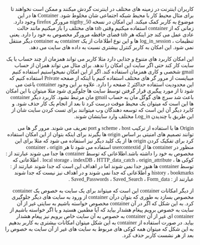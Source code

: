 <html>
<head>
<style>
.font {
    font-family: 'Scheherazade', Tahoma;
}
</style>
</head>
<body>
<p class= "font" dir='rtl'> کاربران اینترنت در زمینه های مختلف در اینترنت گردش میکنند و ممکن است نخواهند تا برای مثال محیط کار با محیط شبکه اجتماعی شان مخلوط شود. Container ها در این موضوع به کاربر کمک میکند. این امکان در نسخه nigthy_50 مرورگر firefox  وجود دارد. زمانی که از container استفاده میکنیم وقتی tab های مختلف را باز میکنیم مانند حالت عادی عمل می کند جز اینکه هر tab فضای حافظه مرورگر مخصوص به خود را دارد. یعنی تنظیمات ، log_in_session ها و این نوع اطلاعات از یک container به container دیگر منتقل نمی شود. این امکان به کاربر کنترل بیشتری نسبت به داده های سایت می دهد.
</p>
<p  class= "font" dir='rtl'> 
این امکان کاربرد های متنوع و جذابی دارد مثلا کاربر می تواند همزمان از چند حساب با یک سایت کار کند حتی اگر سایت این امکان را ندهد. برای مثال می تواند همزان از حساب gmail شخصی و کاری همزمان استفاده کند. اگر از این امکان نمیخواستیم استفاده کنیم میبایست از مرور گر های مختلف استفاده کنیم یا اینکه از صفحه Private استفاده کنیم که این محدودیت استفاده حداکثر 2 صفحه را دارد. علاوه بر این وجود container باعث می شود تا از مورد پیگیری قرار گرفتن توسط سایت ها جلوگیری شود مثلا میتوان با این امکان باعث شد سرچ های گوگل مان به حساب gmail مان مرتبط نشود. کاربرد دیگر container ها این است که میتوان یک محیط موقت درست کرد تا بعد از انجام یک کار حذف شود. و کابرد دیگر آن این است که توسعه دهندگان وب میتوانند برای تست کردن سایت شان از این طریق با چندیدن Log_in مختلف وارد سایتشان شوند.

</p>
<p dir='rtl' class= "font" > 
Origin ها با استفاده از ترکیب  scheme ، host و port تعریف می شوند. مرور گر ها می توانند تصمیم های امنیتی بر اساس origin ها بگیرند برای اینکه بتوان از این امکان استفاده کرد برای تفکیک کردن origin ها از یک کلید دیگر نیز استفاده می شود که مثلا برای این منظور در container ها از usercontextid استفاده می شود تا هر container ، origin مخصوص به خود را داشته باشد.اطلاعاتی که توسط  container ها جدا می شوند عبارتند از : کوکی ها ، local storage ، indexDB ، HTTP_data_catch ، origin_attribute . اطلاعاتی که توسط container ها هنوز جدا نمی شوند اما در اهداف این است که جدا شوند عبارتند از : history ، bookmarks  و اطلاعاتی که جدا نمی شوند و در اهداف نیز نیست که جدا شوند عبارتند از : Saved_Passwords ، Saved_Search ، Form_data . 
</p>
<p class= "font" dir='rtl' >
از دیگر امکانات container این است که میتواند برای یک سایت به خصوص یک  container مخصوص بسازد به طوری که بتوان درآن container از ورود به سایت های دیگر جلوگیری کرد. به این شکل که اگر در آن container مخصوص خواسته باشیم به سایتی غیر از آن سایت به خصوص برویم پیغام هشدار بیاید که آیا مطمین هستید و یا اگر خواسته باشیم از container ای غیر از آن container به خصوص به آن سایت خاص برویم نیز پیغام هشدار بیاید. در صورت استفاده از container به این شکل میتوان امکانات بیشتری به کاربر بدهیم به این شکل که میتوان همه کوکی های مربوط به سایت های غیر از آن سایت به خصوص را بعد از هر نشست کاربر حذف کرد.
</p>
</body>
</html>
